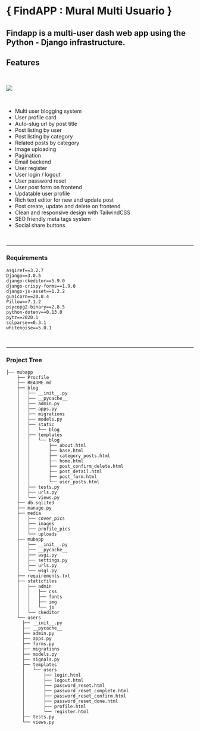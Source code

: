 # { FindAPP : Mural Multi Usuario }

**Findapp** is a multi-user dash web app using the Python - Django infrastructure.
----

## Features

<br>

![](media/mubapp.gif)

<br>

* Multi user blogging system
* User profile card
* Auto-slug url by post title
* Post listing by user
* Post listing by category
* Related posts by category
* Image uploading
* Pagination
* Email backend
* User register
* User login / logout
* User password reset
* User post form on frontend
* Updatable user profile
* Rich text editor for new and update post
* Post create, update and delete on frontend
* Clean and responsive design with TailwindCSS
* SEO friendly meta tags system
* Social share buttons


<br>

----

### Requirements

```
asgiref==3.2.7
Django==3.0.5
django-ckeditor==5.9.0
django-crispy-forms==1.9.0
django-js-asset==1.2.2
gunicorn==20.0.4
Pillow==7.1.2
psycopg2-binary==2.8.5
python-dotenv==0.13.0
pytz==2020.1
sqlparse==0.3.1
whitenoise==5.0.1
```


<br>

----

### Project Tree

```
├── mubapp
    ├── Procfile
    ├── README.md
    ├── blog
    │   ├── __init__.py
    │   ├── __pycache__
    │   ├── admin.py
    │   ├── apps.py
    │   ├── migrations
    │   ├── models.py
    │   ├── static
    │   │   └── blog
    │   ├── templates
    │   │   └── blog
    │   │       ├── about.html
    │   │       ├── base.html
    │   │       ├── category_posts.html
    │   │       ├── home.html
    │   │       ├── post_confirm_delete.html
    │   │       ├── post_detail.html
    │   │       ├── post_form.html
    │   │       └── user_posts.html
    │   ├── tests.py
    │   ├── urls.py
    │   └── views.py
    ├── db.sqlite3
    ├── manage.py
    ├── media
    │   ├── cover_pics
    │   ├── images
    │   ├── profile_pics
    │   └── uploads
    ├── mubapp
    │   ├── __init__.py
    │   ├── __pycache__
    │   ├── asgi.py
    │   ├── settings.py
    │   ├── urls.py
    │   └── wsgi.py
    ├── requirements.txt
    ├── staticfiles
    │   ├── admin
    │   │   ├── css
    │   │   ├── fonts
    │   │   ├── img
    │   │   └── js
    │   └── ckeditor
    └── users
      ├── __init__.py
      ├── __pycache__
      ├── admin.py
      ├── apps.py
      ├── forms.py
      ├── migrations
      ├── models.py
      ├── signals.py
      ├── templates
      │   └── users
      │       ├── login.html
      │       ├── logout.html
      │       ├── password_reset.html
      │       ├── password_reset_complete.html
      │       ├── password_reset_confirm.html
      │       ├── password_reset_done.html
      │       ├── profile.html
      │       └── register.html
      ├── tests.py
      └── views.py
```
